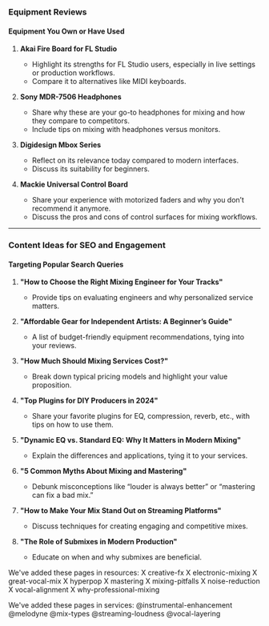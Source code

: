 ### **Equipment Reviews**  
#### **Equipment You Own or Have Used**  
1. **Akai Fire Board for FL Studio**  
   - Highlight its strengths for FL Studio users, especially in live settings or production workflows.  
   - Compare it to alternatives like MIDI keyboards.  

2. **Sony MDR-7506 Headphones**  
   - Share why these are your go-to headphones for mixing and how they compare to competitors.  
   - Include tips on mixing with headphones versus monitors.  

3. **Digidesign Mbox Series**  
   - Reflect on its relevance today compared to modern interfaces.  
   - Discuss its suitability for beginners.  

4. **Mackie Universal Control Board**  
   - Share your experience with motorized faders and why you don’t recommend it anymore.  
   - Discuss the pros and cons of control surfaces for mixing workflows.  

---

### **Content Ideas for SEO and Engagement**  
#### **Targeting Popular Search Queries**  
1. **"How to Choose the Right Mixing Engineer for Your Tracks"**  
   - Provide tips on evaluating engineers and why personalized service matters.  

2. **"Affordable Gear for Independent Artists: A Beginner’s Guide"**  
   - A list of budget-friendly equipment recommendations, tying into your reviews.  

3. **"How Much Should Mixing Services Cost?"**  
   - Break down typical pricing models and highlight your value proposition.  

4. **"Top Plugins for DIY Producers in 2024"**  
   - Share your favorite plugins for EQ, compression, reverb, etc., with tips on how to use them.  

5. **"Dynamic EQ vs. Standard EQ: Why It Matters in Modern Mixing"**  
   - Explain the differences and applications, tying it to your services.  

6. **"5 Common Myths About Mixing and Mastering"**  
   - Debunk misconceptions like “louder is always better” or “mastering can fix a bad mix.”  

7. **"How to Make Your Mix Stand Out on Streaming Platforms"**  
   - Discuss techniques for creating engaging and competitive mixes.  

8. **"The Role of Submixes in Modern Production"**  
   - Educate on when and why submixes are beneficial.  



We've added these pages in resources:
X creative-fx 
X electronic-mixing 
X great-vocal-mix 
X hyperpop 
X mastering 
X mixing-pitfalls 
X noise-reduction 
X vocal-alignment 
X why-professional-mixing 

We've added these pages in services:
@instrumental-enhancement 
@melodyne 
@mix-types 
@streaming-loudness 
@vocal-layering 